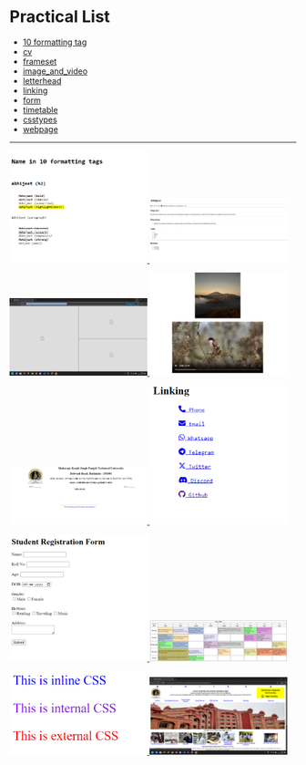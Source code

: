 # Practical List

- [10 formatting tag](/practical/name.html)
- [cv](/practical/cv.html)
- [frameset](/practical/frame.html)
- [image_and_video](/practical/imagandvideo.html)
- [letterhead](/practical/letterhead.html)
- [linking](/practical/linking.html)
- [form](/practical/registration.html)
- [timetable](/practical/timetable.html)
- [csstypes](/practical/typecss.html)
- [webpage](/practical/anwebpage.html)

---

<p align="left">
  <a href='/practical/name.html'>
    <img width="48%" src="/output/name.png" alt="single page cv" />
  </a>
  <a href='/practical/cv.html'>
    <img width="48%" src="/output/cv.png" alt="basic html website" />
  </a>
</p>
<p align="left">
  <a href='/practical/frame.html'>
    <img width="48%" src="/output/frame.png" alt="single page cv" />
  </a>
  <a href='/practical/imgandvideo.html'>
    <img width="48%" src="/output/imgandvideo.png" alt="basic html website" />
  </a>
</p>
<p align="left">
  <a href='/practical/letterhead.html'>
    <img width="48%" src="/output/letterhead.png" alt="single page cv" />
  </a>
  <a href='/practical/linking.html'>
    <img width="48%" src="/output/linking.png" alt="basic html website" />
  </a>
</p>
<p align="left">
  <a href='/practical/registration.html'>
    <img width="48%" src="/output/form.png" alt="single page cv" />
  </a>
  <a href='/practical/timetable.html'>
    <img width="48%" src="/output/timetable.png" alt="basic html website" />
  </a>
</p>
<p align="left">
  <a href='/practical/typecss.html'>
    <img width="48%" src="/output/csstype.png" alt="single page cv" />
  </a>
  <a href='/practical/anwebpage.html'>
    <img width="48%" src="/output/mrsptu1.png" alt="single page cv" />
  </a>
</p>
